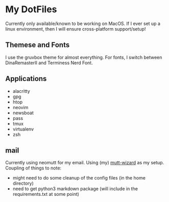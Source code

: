 # My DotFiles

Currently only available/known to be working on MacOS. If I ever set up a
linux environment, then I will ensure cross-platform support/setup!

## Themese and Fonts

I use the gruvbox theme for almost everything. For fonts, I switch between
DinaRemasterII and Terminess Nerd Font.

## Applications
- alacritty
- gpg
- htop
- neovim
- newsboat
- pass
- tmux
- virtualenv
- zsh

## mail
Currently using neomutt for my email. Using (my) [mutt-wizard](https://github.com/matthew-hennefarth/mutt-wizard) as my setup.
Coupling of things to note:
- might need to do some cleanup of the config files (in the home directory)
- need to get python3 markdown package (will include in the requirements.txt at
  some point)

